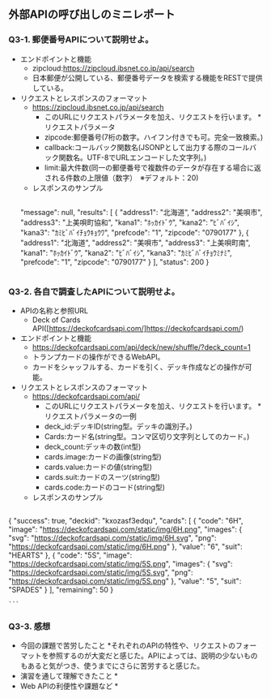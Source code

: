 ## 外部APIの呼び出しのミニレポート
### Q3-1. 郵便番号APIについて説明せよ。
* エンドポイントと機能
    * zipcloud:https://zipcloud.ibsnet.co.jp/api/search
    * 日本郵便が公開している、郵便番号データを検索する機能をRESTで提供している。
* リクエストとレスポンスのフォーマット    
    * https://zipcloud.ibsnet.co.jp/api/search
        * このURLにリクエストパラメータを加え、リクエストを行います。
    *リクエストパラメータ
        * zipcode:郵便番号(7桁の数字。ハイフン付きでも可。完全一致検索。)
        * callback:コールバック関数名(JSONPとして出力する際のコールバック関数名。UTF-8でURLエンコードした文字列。)
        * limit:最大件数(同一の郵便番号で複数件のデータが存在する場合に返される件数の上限値（数字）　※デフォルト：20)
    * レスポンスのサンプル
        ```
	"message": null,
	"results": [
		{
			"address1": "北海道",
			"address2": "美唄市",
			"address3": "上美唄町協和",
			"kana1": "ﾎｯｶｲﾄﾞｳ",
			"kana2": "ﾋﾞﾊﾞｲｼ",
			"kana3": "ｶﾐﾋﾞﾊﾞｲﾁｮｳｷｮｳﾜ",
			"prefcode": "1",
			"zipcode": "0790177"
		},
		{
			"address1": "北海道",
			"address2": "美唄市",
			"address3": "上美唄町南",
			"kana1": "ﾎｯｶｲﾄﾞｳ",
			"kana2": "ﾋﾞﾊﾞｲｼ",
			"kana3": "ｶﾐﾋﾞﾊﾞｲﾁｮｳﾐﾅﾐ",
			"prefcode": "1",
			"zipcode": "0790177"
		}
	],
	"status": 200
} 
	```
### Q3-2. 各自で調査したAPIについて説明せよ。
* APIの名称と参照URL
	* Deck of Cards API([https://deckofcardsapi.com/]https://deckofcardsapi.com/)
* エンドポイントと機能
	* https://deckofcardsapi.com/api/deck/new/shuffle/?deck_count=1
 	* トランプカードの操作ができるWebAPI。
 	* カードをシャッフルする、カードを引く、デッキ作成などの操作が可能。
* リクエストとレスポンスのフォーマット
    * https://deckofcardsapi.com/api/
        * このURLにリクエストパラメータを加え、リクエストを行います。
    *リクエストパラメータの一例
        * deck_id:デッキID(string型。デッキの識別子。)
        * Cards:カード名(string型。コンマ区切り文字列としてのカード。)
        * deck_count:デッキの数(int型)
        * cards.image:カードの画像(string型)
        * cards.value:カードの値(string型)
        * cards.suit:カードのスーツ(string型)
        * cards.code:カードのコード(string型)
    * レスポンスのサンプル
	```
{
    "success": true,
    "deckid": "kxozasf3edqu",
    "cards": [
        {
            "code": "6H",
            "image": "https://deckofcardsapi.com/static/img/6H.png",
            "images": {
                "svg": "https://deckofcardsapi.com/static/img/6H.svg",
                "png": "https://deckofcardsapi.com/static/img/6H.png"
            },
            "value": "6",
            "suit": "HEARTS"
        },
        {
            "code": "5S",
            "image": "https://deckofcardsapi.com/static/img/5S.png",
            "images": {
                "svg": "https://deckofcardsapi.com/static/img/5S.svg",
                "png": "https://deckofcardsapi.com/static/img/5S.png"
            },
            "value": "5",
            "suit": "SPADES"
        }
    ],
    "remaining": 50
}

	```
  
### Q3-3. 感想
* 今回の課題で苦労したこと
	*それぞれのAPIの特性や、リクエストのフォーマットを参照するのが大変だと感じた。APIによっては、説明の少ないものもあると気がつき、使うまでにさらに苦労すると感じた。
* 演習を通して理解できたこと
	* 
* Web APIの利便性や課題など
	*  
